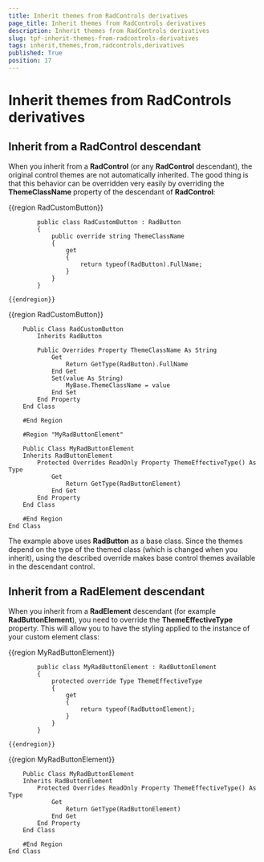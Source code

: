 ```yaml
---
title: Inherit themes from RadControls derivatives
page_title: Inherit themes from RadControls derivatives
description: Inherit themes from RadControls derivatives
slug: tpf-inherit-themes-from-radcontrols-derivatives
tags: inherit,themes,from,radcontrols,derivatives
published: True
position: 17
---
```


# Inherit themes from RadControls derivatives



## Inherit from a RadControl descendant

When you inherit from a __RadControl__ (or any __RadControl__ descendant), the original control themes
        are not automatically inherited. The good thing is that this behavior can be overridden very easily by overriding the __ThemeClassName__ 
          property of the descendant of __RadControl__: 

{{region RadCustomButton}}
	        
	        public class RadCustomButton : RadButton  
	        { 
	            public override string ThemeClassName  
	            { 
	                get 
	                { 
	                    return typeof(RadButton).FullName;  
	                }
	            }
	        }
	    
	{{endregion}}



{{region RadCustomButton}}
	
	    Public Class RadCustomButton
	        Inherits RadButton
	
	        Public Overrides Property ThemeClassName As String
	            Get
	                Return GetType(RadButton).FullName
	            End Get
	            Set(value As String)
	                MyBase.ThemeClassName = value
	            End Set
	        End Property
	    End Class
	
	    #End Region
	
	    #Region "MyRadButtonElement"
	
	    Public Class MyRadButtonElement
	    Inherits RadButtonElement
	        Protected Overrides ReadOnly Property ThemeEffectiveType() As Type
	            Get
	                Return GetType(RadButtonElement)
	            End Get
	        End Property
	    End Class
	
	    #End Region
	End Class



The example above uses __RadButton__ as a base class. Since the themes depend on the type of the themed class 
        (which is changed when you inherit), using the described override makes base control themes available in the descendant control.

## Inherit from a RadElement descendant

When you inherit from a __RadElement__ descendant (for example __RadButtonElement__), you need to override the
      __ThemeEffectiveType__ property. This will allow you to have the styling applied to the instance of your custom element class:

{{region MyRadButtonElement}}
	        
	        public class MyRadButtonElement : RadButtonElement     
	        { 
	            protected override Type ThemeEffectiveType     
	            { 
	                get    
	                { 
	                    return typeof(RadButtonElement);     
	                }
	            }
	        }
	    
	{{endregion}}



{{region MyRadButtonElement}}
	
	    Public Class MyRadButtonElement
	    Inherits RadButtonElement
	        Protected Overrides ReadOnly Property ThemeEffectiveType() As Type
	            Get
	                Return GetType(RadButtonElement)
	            End Get
	        End Property
	    End Class
	
	    #End Region
	End Class


